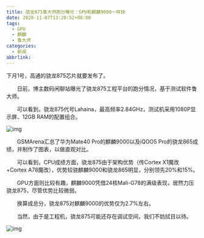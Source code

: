 ```yaml
---
title: 骁龙875鲁大师跑分曝光：GPU和麒麟9000一样快
date: 2020-11-07T13:20:52+08:00
tags:
  - GPU
  - 麒麟
  - 鲁大师
categories:
  - 新闻
abbrlink:
---
```


下月1号，高通的骁龙875芯片就要发布了。

　　日前，博主数码闲聊站曝光了骁龙875工程平台的跑分情况，基于测试软件鲁大师。

　　可以看到，骁龙875代号Lahaina，最高频率2.84GHz，测试机采用1080P显示屏、12GB RAM的配置组合。

![img](https://cdn.jsdelivr.net/gh/yakeing/Documentation@main/Hexo/images/d064-kcieyvz8318699.jpg)

　　GSMArena汇总了华为Mate40 Pro的麒麟9000以及iQOO5 Pro的骁龙865成绩，并制作了图表，以做直观对比。

　　可以看到，CPU成绩方面，骁龙875由于架构优势（传Cortex X1魔改+Cortex A78魔改），优势较骁麒麟9000和骁龙865明显，分别领先20%和15%。

　　GPU方面则比较有趣，麒麟9000凭借24核Mali-G78的满级表现，居然力压骁龙875，尽管优势比较微弱。

　　换算成总分，骁龙875对麒麟9000的优势仅为2.7%左右。

　　当然，由于是工程机，骁龙875可能还存在调试空间，我们不妨拭目以待。

![img](https://cdn.jsdelivr.net/gh/yakeing/Documentation@main/Hexo/images/7427-kcieyvz8318697.png)